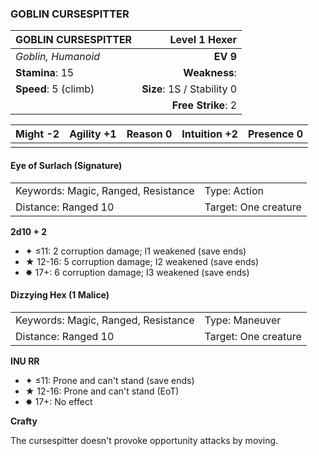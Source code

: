 ### GOBLIN CURSESPITTER

| GOBLIN CURSESPITTER  |          **Level 1 Hexer** |
| :------------------- | -------------------------: |
| *Goblin, Humanoid*   |                   **EV 9** |
| **Stamina**: 15      |              **Weakness**: |
| **Speed**: 5 (climb) | **Size**: 1S / Stability 0 |
|                      |         **Free Strike**: 2 |

| **Might** -2 | **Agility** +1 | **Reason** 0 | **Intuition** +2 | **Presence** 0 |
| ------------ | -------------- | ------------ | ---------------- | -------------- |
|              |                |              |                  |                |

#### Eye of Surlach (Signature)

|                                     |                      |
| :---------------------------------- | :------------------- |
| Keywords: Magic, Ranged, Resistance | Type: Action         |
| Distance: Ranged 10                 | Target: One creature |

**2d10 + 2**

- ✦ ≤11: 2 corruption damage; I1 weakened (save ends)
- ★ 12-16: 5 corruption damage; I2 weakened (save ends)
- ✸ 17+: 6 corruption damage; I3 weakened (save ends)

#### Dizzying Hex (1 Malice)

|                                     |                      |
| :---------------------------------- | :------------------- |
| Keywords: Magic, Ranged, Resistance | Type: Maneuver       |
| Distance: Ranged 10                 | Target: One creature |

**INU RR**

- ✦ ≤11: Prone and can't stand (save ends)
- ★ 12-16: Prone and can't stand (EoT)
- ✸ 17+: No effect

**Crafty**

The cursespitter doesn't provoke opportunity attacks by moving.
